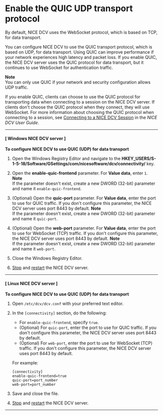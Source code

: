# Enable the QUIC UDP transport protocol<a name="enable-quic"></a>

By default, NICE DCV uses the WebSocket protocol, which is based on TCP, for data transport\.

You can configure NICE DCV to use the QUIC transport protocol, which is based on UDP, for data transport\. Using QUIC can improve performance if your network experiences high latency and packet loss\. If you enable QUIC, the NICE DCV server uses the QUIC protocol for data transport, but it continues to use WebSocket for authentication traffic\.

**Note**  
You can only use QUIC if your network and security configuration allows UDP traffic\.

If you enable QUIC, clients can choose to use the QUIC protocol for transporting data when connecting to a session on the NICE DCV server\. If clients don't choose the QUIC protocol when they connect, they will use WebSocket\. For more information about choosing the QUIC protocol when connecting to a session, see [ Connecting to a NICE DCV Session](https://docs.aws.amazon.com/dcv/latest/userguide/using-connecting.html) in the *NICE DCV User Guide*\.

------
#### [ Windows NICE DCV server ]

**To configure NICE DCV to use QUIC \(UDP\) for data transport**

1. Open the Windows Registry Editor and navigate to the **HKEY\_USERS/S\-1\-5\-18/Software/GSettings/com/nicesoftware/dcv/connectivity/** key\.

1. Open the **enable\-quic\-frontend** parameter\. For **Value data**, enter `1`\.
**Note**  
If the parameter doesn't exist, create a new DWORD \(32\-bit\) parameter and name it `enable-quic-frontend`\.

1. \(Optional\) Open the **quic\-port** parameter\. For **Value data**, enter the port to use for QUIC traffic\. If you don't configure this parameter, the NICE DCV server uses port 8443 by default\.
**Note**  
If the parameter doesn't exist, create a new DWORD \(32\-bit\) parameter and name it `quic-port`\.

1. \(Optional\) Open the **web\-port** parameter\. For **Value data**, enter the port to use for WebSocket \(TCP\) traffic\. If you don't configure this parameter, the NICE DCV server uses port 8443 by default\.
**Note**  
If the parameter doesn't exist, create a new DWORD \(32\-bit\) parameter and name it `web-port`\.

1. Close the Windows Registry Editor\.

1. [Stop](manage-stop.md) and [restart](manage-start.md) the NICE DCV server\.

------
#### [ Linux NICE DCV server ]

**To configure NICE DCV to use QUIC \(UDP\) for data transport**

1. Open `/etc/dcv/dcv.conf` with your preferred text editor\.

1. In the `[connectivity]` section, do the following:
   + For `enable-quic-frontend`, specify `true`\.
   + \(Optional\) For `quic-port`, enter the port to use for QUIC traffic\. If you don't configure this parameter, the NICE DCV server uses port 8443 by default\.
   + \(Optional\) For `web-port`, enter the port to use for WebSocket \(TCP\) traffic\. If you don't configure this parameter, the NICE DCV server uses port 8443 by default\. 

   For example:

   ```
   [connectivity]
   enable-quic-frontend=true
   quic-port=port_number
   web-port=port_number
   ```

1. Save and close the file\.

1. [Stop](manage-stop.md) and [restart](manage-start.md) the NICE DCV server\.

------